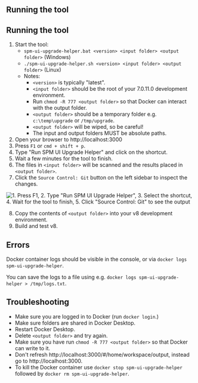 ## Running the tool

## Running the tool

1. Start the tool:
    - `spm-ui-upgrade-helper.bat <version> <input folder> <output folder>` (Windows)
    - `./spm-ui-upgrade-helper.sh <version> <input folder> <output folder>` (Linux)
    - Notes:
        - `<version>` is typically "latest".
        - `<input folder>` should be the root of your 7.0.11.0 development environment.
        - Run `chmod -R 777 <output folder>` so that Docker can interact with the output folder.
        - `<output folder>` should be a temporary folder e.g. `c:\temp\upgrade` or `/tmp/upgrade`.
        - `<output folder>` will be wiped, so be careful!
        - The input and output folders MUST be absolute paths.
2. Open your browser to http://localhost:3000
3. Press `F1` or `cmd + shift + p`.
4. Type "Run SPM UI Upgrade Helper" and click on the shortcut.
5. Wait a few minutes for the tool to finish.
8. The files in `<input folder>` will be scanned and the results placed in `<output folder>`.
7.  Click the `Source Control: Git` button on the left sidebar to inspect the changes.

![1. Press F1, 2. Type "Run SPM UI Upgrade Helper", 3. Select the shortcut, 4. Wait for the tool to finish, 5. Click "Source Control: Git" to see the output](../../images/upgrade-helper.gif "Running the UI Upgrade Helper tool")

8. Copy the contents of `<output folder>` into your v8 development environment.
9. Build and test v8.

## Errors

Docker container logs should be visible in the console, or via `docker logs spm-ui-upgrade-helper`.

You can save the logs to a file using e.g. `docker logs spm-ui-upgrade-helper > /tmp/logs.txt`.

## Troubleshooting

- Make sure you are logged in to Docker (run `docker login`.)
- Make sure folders are shared in Docker Desktop.
- Restart Docker Desktop.
- Delete `<output folder>` and try again.
- Make sure you have run `chmod -R 777 <output folder>` so that Docker can write to it.
- Don't refresh http://localhost:3000/#/home/workspace/output, instead go to http://localhost:3000.
- To kill the Docker container use `docker stop spm-ui-upgrade-helper` followed by `docker rm spm-ui-upgrade-helper`.

